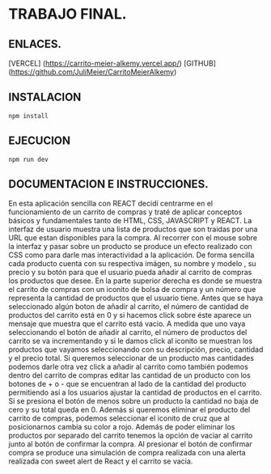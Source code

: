 # TRABAJO FINAL.

## ENLACES.

[VERCEL] (https://carrito-meier-alkemy.vercel.app/)
[GITHUB] (https://github.com/JuliMeier/CarritoMeierAlkemy)

## INSTALACION

```shell
npm install

```

## EJECUCION

```shell
npm run dev
```

## DOCUMENTACION E INSTRUCCIONES.

En esta aplicación sencilla con REACT decidí centrarme en el funcionamiento de un carrito de compras y 
traté de aplicar conceptos básicos y fundamentales tanto de HTML, CSS, JAVASCRIPT y REACT.
La interfaz de usuario muestra una lista de productos que son traidas por una URL que estan disponibles
para la compra.
Al recorrer con el mouse sobre la interfaz y pasar sobre un producto se produce un efecto realizado con 
CSS como para darle mas interactividad a la aplicación.
De forma sencilla cada producto cuenta con su respectiva imágen, su nombre y modelo , su precio y su
botón para que el usuario pueda añadir al carrito de compras los productos que desee.
En la parte superior derecha es donde se muestra el carrito de compras con un iconito de bolsa de compra
y un número que representa la cantidad de productos que el usuario tiene.
Antes que se haya seleccionado algún boton de añadir al carrito, el número de cantidad de productos del
carrito está en 0 y si hacemos click sobre éste aparece un mensaje que muestra que el carrito está vacio.
A medida que uno vaya seleccionando el botón de añadir al carrito, el número de productos del carrito
se va incrementando y si le damos click al iconito se muestran los productos que vayamos seleccionando
con su descripción, precio, cantidad y el precio total. 
Si queremos seleccionar de un producto mas  cantidades podemos
darle otra vez click a añadir al carrito como también podemos dentro del carrito de compras editar
las cantidad de un producto con los botones de + o - que se encuentran al lado de la cantidad del 
producto permitiendo así a los usuarios ajustar la cantidad de productos en el carrito. Si se presiona
el botón de menos sobre un producto la cantidad no baja de cero y su total queda en 0. Además si queremos eliminar el producto del carrito de compras, podemos seleccionar el
iconito de cruz que al posicionarnos cambia su color a rojo. 
Además de poder eliminar los productos por separado del carrito tenemos la opción de vaciar al carrito
junto al botón de confirmar la compra.
Al presionar el botón de confirmar compra se produce una simulación de compra realizada con una alerta realizada
con sweet alert de React y el carrito se vacia.
